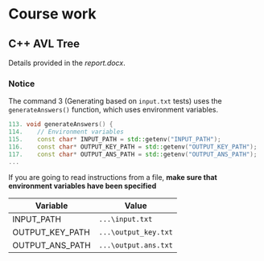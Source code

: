 # Course work
## C++ AVL Tree

Details provided in the *report.docx*.

### Notice
The command 3 (Generating based on `input.txt` tests) uses the `generateAnswers()` function, 
which uses environment variables.
```C++
113. void generateAnswers() {
114.    // Environment variables
115.    const char* INPUT_PATH = std::getenv("INPUT_PATH");
116.    const char* OUTPUT_KEY_PATH = std::getenv("OUTPUT_KEY_PATH");
117.    const char* OUTPUT_ANS_PATH = std::getenv("OUTPUT_ANS_PATH");
...
```
If you are going to read instructions from a file, 
**make sure that environment variables have been specified**

| Variable        | Value                |
|-----------------|----------------------|
| INPUT_PATH      | `...\input.txt`      |
| OUTPUT_KEY_PATH | `...\output_key.txt` |
| OUTPUT_ANS_PATH | `...\output.ans.txt` |
